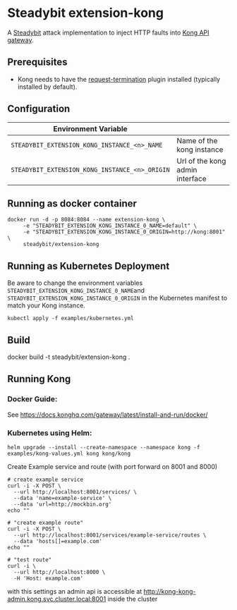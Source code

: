 # Steadybit extension-kong

A [Steadybit](https://www.steadybit.com/) attack implementation to inject HTTP faults into [Kong API gateway](https://konghq.com/).

## Prerequisites

- Kong needs to have the [request-termination](https://docs.konghq.com/hub/kong-inc/request-termination/#example-use-cases) plugin installed (typically
	installed by default).

## Configuration

| Environment Variable                           |                                 |
|------------------------------------------------|---------------------------------|
| `STEADYBIT_EXTENSION_KONG_INSTANCE_<n>_NAME`   | Name of the kong instance       |
| `STEADYBIT_EXTENSION_KONG_INSTANCE_<n>_ORIGIN` | Url of the kong admin interface |

## Running as docker container

```
docker run -d -p 8084:8084 --name extension-kong \
	 -e "STEADYBIT_EXTENSION_KONG_INSTANCE_0_NAME=default" \
	 -e "STEADYBIT_EXTENSION_KONG_INSTANCE_0_ORIGIN=http://kong:8001" \
	 steadybit/extension-kong
```

## Running as Kubernetes Deployment
Be aware to change the environment variables `STEADYBIT_EXTENSION_KONG_INSTANCE_0_NAME`and `STEADYBIT_EXTENSION_KONG_INSTANCE_0_ORIGIN` in the Kubernetes manifest to match your Kong instance.

```shell
kubectl apply -f examples/kubernetes.yml
```

## Build
docker build -t steadybit/extension-kong .

## Running Kong

### Docker Guide:
See https://docs.konghq.com/gateway/latest/install-and-run/docker/

### Kubernetes using Helm:

```
helm upgrade --install --create-namespace --namespace kong -f examples/kong-values.yml kong kong/kong
```

Create Example service and route (with port forward on 8001 and 8000)
```
# create example service
curl -i -X POST \
  --url http://localhost:8001/services/ \
  --data 'name=example-service' \
  --data 'url=http://mockbin.org'
echo ""

# "create example route"
curl -i -X POST \
  --url http://localhost:8001/services/example-service/routes \
  --data 'hosts[]=example.com'
echo ""

# "test route"
curl -i \
  --url http://localhost:8000 \
  -H 'Host: example.com'
```

with this settings an admin api is accessible at http://kong-kong-admin.kong.svc.cluster.local:8001 inside the cluster


